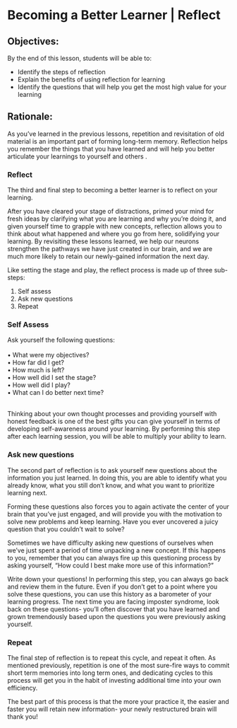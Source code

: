 # Becoming a Better Learner |  Reflect 

## Objectives:

By the end of this lesson, students will be able to: 
* Identify the steps of reflection 
* Explain the benefits of using reflection for learning 
* Identify the questions that will help you get the most high value for your learning 

## Rationale: 

As you’ve learned in the previous lessons, repetition and revisitation of old material is an important part of forming long-term memory. Reflection helps you remember the things that you have learned and will help you better articulate your learnings to yourself and others . 

### Reflect
The third and final step to becoming a better learner is to reflect on your learning. 

After you have cleared your stage of distractions, primed your mind for fresh ideas by clarifying what you are learning and why you’re doing it, and given yourself time to grapple with new concepts, reflection allows you to think about what happened and where you go from here, solidifying your learning. By revisiting these lessons learned, we help our neurons strengthen the pathways we have just created in our brain, and we are much more likely to retain our newly-gained information the next day. 


Like setting the stage and play, the reflect process is made up of three sub-steps:<br>
1. Self assess<br> 
2. Ask new questions<br> 
3. Repeat<br> 

### Self Assess
Ask yourself the following questions:<br><br> 
• What were my objectives? <br>
• How far did I get? <br>
• How much is left?<br> 
• How well did I set the stage?<br> 
• How well did I play?<br> 
• What can I do better next time?<br><br>  

Thinking about your own thought processes and providing yourself with honest feedback is one of the best gifts you can give yourself in terms of developing self-awareness around your learning. By performing this step after each learning session, you will be able to multiply your ability to learn. 

### Ask new questions
The second part of reflection is to ask yourself new questions about the information you just learned. In doing this, you are able to identify what you already know, what you still don’t know, and what you want to prioritize learning next. 

Forming these questions also forces you to again activate the center of your brain that you’ve just engaged, and will provide you with the motivation to solve new problems and keep learning. Have you ever uncovered a juicy question that you couldn’t wait to solve? 

Sometimes we have difficulty asking new questions of ourselves when we’ve just spent a period of time unpacking a new concept. If this happens to you, remember that you can always fire up this questioning process by asking yourself, “How could I best make more use of this information?”

Write down your questions! In performing this step, you can always go back and review them in the future. Even if you don’t get to a point where you solve these questions, you can use this history as a barometer of your learning progress. The next time you are facing imposter syndrome, look back on these questions- you’ll often discover that you have learned and grown tremendously based upon the questions you were previously asking yourself. 

### Repeat 
The final step of reflection is to repeat this cycle, and repeat it often. As mentioned previously, repetition is one of the most sure-fire ways to commit short term memories into long term ones, and dedicating cycles to this process will get you in the habit of investing additional time into your own efficiency. 

The best part of this process is that the more your practice it, the easier and faster you will retain new information- your newly restructured brain will thank you! 
